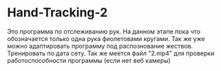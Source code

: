# Hand-Tracking-2
Это программа по отслеживанию рук.
На данном этапе пока что обозначается только одна рука фиолетовами кругами.
Так же уже можно адаптировать программу под распознование жествов.
Тренировать по дата сету.
Так же меется файл "2.mp4" для проверки работоспособности программы (если нет веб камеры)
